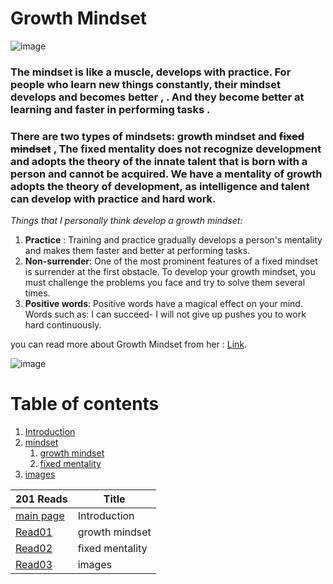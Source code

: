 # Growth Mindset
![image](https://thumbs.dreamstime.com/z/fixed-mindset-vs-growth-concept-hand-drawing-success-black-marker-transparent-wipe-board-149297162.jpg)
### The mindset is like a muscle, develops with practice. For people who learn new things constantly, their mindset develops and becomes better , . And they become better at learning and faster in performing tasks .

### There are two types of mindsets: growth mindset and ~~fixed mindset~~ , The fixed mentality does not recognize development and adopts the theory of the innate talent that is born with a person and cannot be acquired. We have a mentality of growth adopts the theory of development, as intelligence and talent can develop with practice and hard work.

*Things that I personally think develop a growth mindset:*
 1. **Practice** : Training and practice gradually develops a person's mentality and makes them faster and better at performing tasks.
 2. **Non-surrender**: One of the most prominent features of a fixed mindset is surrender at the first obstacle. To develop your growth mindset, you must challenge the problems you face and try to solve them several times.
 3. **Positive words**: Positive words have a magical effect on your mind. Words such as: I can succeed- I will not give up pushes you to work hard continuously.

 you can read more about Growth Mindset from her : [Link](https://www.atlassian.com/blog/inside-atlassian/growth-mindset).

 ![image](https://www.ntaskmanager.com/wp-content/uploads/2019/05/fixed-vs-growth-mindset-blog-header-2.png)


 # Table of contents
1. [Introduction](https://hamzhsuilik.github.io/reading-notes/page1)
2. [mindset](https://hamzhsuilik.github.io/reading-notes/page2)
    1. [growth mindset](https://hamzhsuilik.github.io/reading-notes/page3)
    2. [fixed mentality](https://hamzhsuilik.github.io/reading-notes/page4)
3. [images](https://hamzhsuilik.github.io/reading-notes/page5)



| 201 Reads                                                          | Title                                   |
| ------------------------------------------------------------------ | --------------------------------------- |
| [main page](https://hamzhsuilik.github.io/reading-notes/page1)     | Introduction                            |
| [Read01](https://hamzhsuilik.github.io/reading-notes/page3)        | growth mindset                          |
| [Read02](https://hamzhsuilik.github.io/reading-notes/page4)        | fixed mentality                         |
| [Read03](https://hamzhsuilik.github.io/reading-notes/page5)        | images                                  |